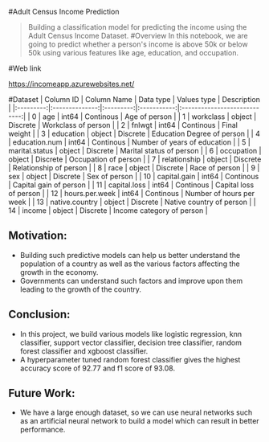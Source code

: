 #Adult Census Income Prediction
>Building a classification model for predicting the income using the Adult Census Income Dataset.
#Overview
>In this notebook, we are going to predict whether a person's income is above 50k or below 50k using various features like age, education, and occupation.
>
#Web link

https://incomeapp.azurewebsites.net/

#Dataset
| Column ID |   Column Name  | Data type | Values type |          Description         |
|:---------:|:--------------:|:---------:|:-----------:|:----------------------------:|
|     0     |       age      |   int64   |  Continous  |         Age of person        |
|     1     |    workclass   |   object  |   Discrete  |      Workclass of person     |
|     2     |     fnlwgt     |   int64   |  Continous  |         Final weight         |
|     3     |    education   |   object  |   Discrete  |  Education Degree of person  |
|     4     |  education.num |   int64   |  Continous  | Number of years of education |
|     5     | marital.status |   object  |   Discrete  |   Marital status of person   |
|     6     |   occupation   |   object  |   Discrete  |     Occupation of person     |
|     7     |  relationship  |   object  |   Discrete  |    Relationship of person    |
|     8     |      race      |   object  |   Discrete  |        Race of person        |
|     9     |       sex      |   object  |   Discrete  |         Sex of person        |
|     10    |  capital.gain  |   int64   |  Continous  |    Capital gain of person    |
|     11    |  capital.loss  |   int64   |  Continous  |    Capital loss of person    |
|     12    | hours.per.week |   int64   |  Continous  |   Number of hours per week   |
|     13    | native.country |   object  |   Discrete  |   Native country of person   |
|     14    |     income     |   object  |   Discrete  |   Income category of person  |


## Motivation:
- Building such predictive models can help us better understand the population of a country as well as the various factors affecting the growth in the economy.
- Governments can understand such factors and improve upon them leading to the growth of the country.

## Conclusion:
- In this project, we build various models like logistic regression, knn classifier, support vector classifier, decision tree classifier, random forest classifier and xgboost classifier.
- A hyperparameter tuned random forest classifier gives the highest accuracy score of 92.77 and f1 score of 93.08.

## Future Work:
- We have a large enough dataset, so we can use neural networks such as an artificial neural network to build a model which can result in better performance.
